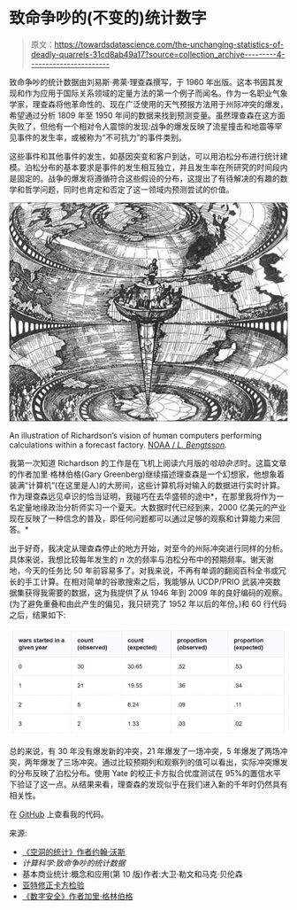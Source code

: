 # 致命争吵的(不变的)统计数字

> 原文：<https://towardsdatascience.com/the-unchanging-statistics-of-deadly-quarrels-31cd8ab49a17?source=collection_archive---------4----------------------->

致命争吵的统计数据由刘易斯·弗莱·理查森撰写，于 1960 年出版。这本书因其发现和作为应用于国际关系领域的定量方法的第一个例子而闻名。作为一名职业气象学家，理查森将他革命性的、现在广泛使用的天气预报方法用于州际冲突的爆发，希望通过分析 1809 年至 1950 年间的数据来找到预测变量。虽然理查森在这方面失败了，但他有一个相对令人震惊的发现:战争的爆发反映了流星撞击和地震等罕见事件的发生率，或被称为“不可抗力”的事件类别。

这些事件和其他事件的发生，如基因突变和客户到达，可以用泊松分布进行统计建模。泊松分布的基本要求是事件的发生相互独立，并且发生率在所研究的时间段内是固定的。战争的爆发将遵循符合这些假设的分布，这提出了有待解决的有趣的数学和哲学问题，同时也肯定和否定了这一领域内预测尝试的价值。

![](img/7aeff96506ba2940c8704dc9ff372a51.png)

An illustration of Richardson’s vision of human computers performing calculations within a forecast factory. [NOAA / *L. Bengtsson*](https://celebrating200years.noaa.gov/foundations/numerical_wx_pred/theater.html)*.*

我第一次知道 Richardson 的工作是在飞机上阅读六月版的*哈珀杂志*时。这篇文章的作者加里·格林伯格(Gary Greenberg)继续描述理查森是一个幻想家，他想象着装满“计算机”(在这里是人)的大房间，这些计算机将对输入的数据进行实时计算。作为理查森远见卓识的恰当证明，我碰巧在去华盛顿的途中*，在那里我将作为一名定量地缘政治分析师实习一个夏天。大数据时代已经到来，2000 亿美元的产业现在反映了一种信念的普及，即任何问题都可以通过足够的观察和计算能力来回答。*

出于好奇，我决定从理查森停止的地方开始，对至今的州际冲突进行同样的分析。具体来说，我想比较每年发生的 *n* 次的频率与泊松分布中的预期频率。谢天谢地，今天的任务比 50 年前容易多了。对我来说，不再有单调的翻阅百科全书或冗长的手工计算。在相对简单的谷歌搜索之后，我能够从 UCDP/PRIO 武装冲突数据集获得我需要的数据，这为我提供了从 1946 年到 2009 年的良好编码的观察。(为了避免重叠和由此产生的偏见，我只研究了 1952 年以后的年份。)和 60 行代码之后，结果如下:

![](img/574fbfe5b1979f7a889533ad88bb3ad3.png)

总的来说，有 30 年没有爆发新的冲突，21 年爆发了一场冲突，5 年爆发了两场冲突，两年爆发了三场冲突。通过比较预期列和观察列的值可以看出，实际冲突爆发的分布反映了泊松分布。使用 Yate 的校正卡方拟合优度测试在 95%的置信水平下验证了这一点。从结果来看，理查森的发现似乎在我们进入新的千年时仍然具有相关性。

在 [GitHub](https://github.com/zacharykitt/analyses/blob/master/deadly_quarrels.py) 上查看我的代码。

来源:

*   [《空洞的统计》作者约翰·沃斯](http://quixoticfinance.com/tag/lewis-richardson/)
*   *计算科学:致命争吵的统计数据*
*   基本商业统计:概念和应用(第 10 版)作者:大卫·勒文和马克·贝伦森
*   [亚特修正卡方检验](http://imaging.mrc-cbu.cam.ac.uk/statswiki/FAQ/yates)
*   [《数字安全》作者加里·格林伯格](https://harpers.org/archive/2017/06/safety-in-numbers/)